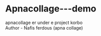 # Apnacollage---demo
apnacollage er under e project korbo
<br>
Author - Nafis ferdous (apna collage)
